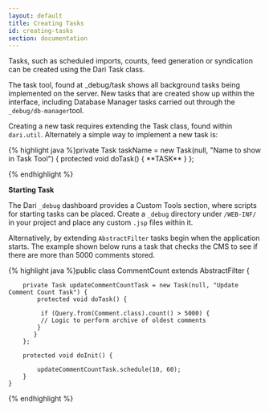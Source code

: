 ```yaml
---
layout: default
title: Creating Tasks
id: creating-tasks
section: documentation
---
```

<div markdown="1" class="span12">

Tasks, such as scheduled imports, counts, feed generation or syndication can be created using the Dari Task class.

The task tool, found at _debug/task shows all background tasks being implemented on the server. New tasks that are created show up within the interface, including Database Manager tasks carried out through the `_debug/db-manager`tool.

Creating a new task requires extending the Task class, found within `dari.util`. Alternately a simple way to implement a new task is:

<div class="highlight">{% highlight java %}private Task taskName = new Task(null, "Name to show in Task Tool") { 
       protected void doTask() { 
           **TASK**
       } 
    };

{% endhighlight %}</div>

**Starting Task**

The Dari `_debug` dashboard provides a Custom Tools section, where scripts for starting tasks can be placed. Create a `_debug` directory under `/WEB-INF/` in your project and place any custom `.jsp` files within it.

Alternatively, by extending `AbstractFilter` tasks begin when the application starts. The example shown below runs a task that checks the CMS to see if there are more than 5000 comments stored. 


<div class="highlight">{% highlight java %}public class CommentCount extends AbstractFilter {
 
        private Task updateCommentCountTask = new Task(null, "Update Comment Count Task") {
            protected void doTask() {
          
             if (Query.from(Comment.class).count() > 5000) {
             // Logic to perform archive of oldest comments
            }
           }
        };
 
        protected void doInit() {
 
            updateCommentCountTask.schedule(10, 60);
        }
    }
{% endhighlight %}</div>